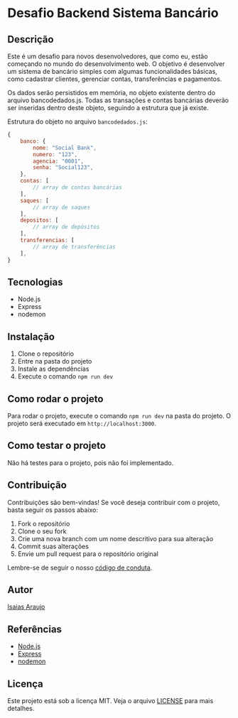 # Desafio Backend Sistema Bancário

## Descrição

Este é um desafio para novos desenvolvedores, que como eu, estão começando no mundo do desenvolvimento web. O objetivo é desenvolver um sistema de bancário simples com algumas funcionalidades básicas, como cadastrar clientes, gerenciar contas, transferências e pagamentos. 

Os dados serão persistidos em memória, no objeto existente dentro do arquivo bancodedados.js. Todas as transações e contas bancárias deverão ser inseridas dentro deste objeto, seguindo a estrutura que já existe.

Estrutura do objeto no arquivo `bancodedados.js`:

```javascript
{
    banco: {
        nome: "Social Bank",
        numero: "123",
        agencia: "0001",
        senha: "Social123",
    },
    contas: [
        // array de contas bancárias
    ],
    saques: [
        // array de saques
    ],
    depositos: [
        // array de depósitos
    ],
    transferencias: [
        // array de transferências
    ],
}
```



## Tecnologias

- Node.js
- Express
- nodemon

## Instalação

1. Clone o repositório
2. Entre na pasta do projeto
3. Instale as dependências
4. Execute o comando `npm run dev`

## Como rodar o projeto

Para rodar o projeto, execute o comando `npm run dev` na pasta do projeto. O projeto será executado em `http://localhost:3000`.

## Como testar o projeto

Não há testes para o projeto, pois não foi implementado.

## Contribuição

Contribuições são bem-vindas! Se você deseja contribuir com o projeto, basta seguir os passos abaixo:

1. Fork o repositório
2. Clone o seu fork
3. Crie uma nova branch com um nome descritivo para sua alteração
4. Commit suas alterações
5. Envie um pull request para o repositório original

Lembre-se de seguir o nosso [código de conduta](CODE_OF_CONDUCT.md).

## Autor

[Isaias Araujo](https://github.com/Isaiasdevs)

## Referências

- [Node.js](https://nodejs.org/en/)
- [Express](https://expressjs.com/)
- [nodemon](https://nodemon.io/)

## Licença

Este projeto está sob a licença MIT. Veja o arquivo [LICENSE](LICENSE) para mais detalhes.